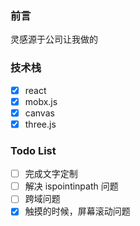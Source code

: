 ### 前言
灵感源于公司让我做的

### 技术栈
- [x] react
- [x] mobx.js
- [x] canvas
- [x] three.js

### Todo List
- [ ] 完成文字定制
- [ ] 解决 ispointinpath 问题 
- [ ] 跨域问题
- [x] 触摸的时候，屏幕滚动问题
